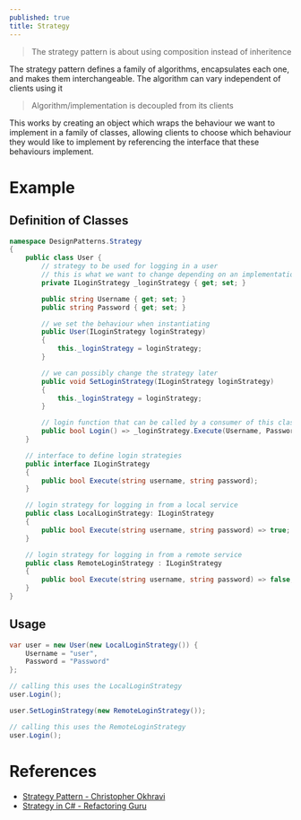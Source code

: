 ```yaml
---
published: true
title: Strategy
---
```


> The strategy pattern is about using composition instead of inheritence

The strategy pattern defines a family of algorithms, encapsulates each one, and makes them interchangeable. The algorithm can vary independent of clients using it

> Algorithm/implementation is decoupled from its clients

This works by creating an object which wraps the behaviour we want to implement in a family of classes, allowing clients to choose which behaviour they would like to implement by referencing the interface that these behaviours implement.

# Example

## Definition of Classes

```cs
namespace DesignPatterns.Strategy
{
    public class User {
        // strategy to be used for logging in a user
        // this is what we want to change depending on an implementation
        private ILoginStrategy _loginStrategy { get; set; }

        public string Username { get; set; }
        public string Password { get; set; }

        // we set the behaviour when instantiating
        public User(ILoginStrategy loginStrategy)
        {
            this._loginStrategy = loginStrategy;
        }

        // we can possibly change the strategy later
        public void SetLoginStrategy(ILoginStrategy loginStrategy)
        {
            this._loginStrategy = loginStrategy;
        }

        // login function that can be called by a consumer of this class
        public bool Login() => _loginStrategy.Execute(Username, Password);
    }

    // interface to define login strategies
    public interface ILoginStrategy
    {
        public bool Execute(string username, string password);
    }

    // login strategy for logging in from a local service
    public class LocalLoginStrategy: ILoginStrategy
    {
        public bool Execute(string username, string password) => true;
    }

    // login strategy for logging in from a remote service
    public class RemoteLoginStrategy : ILoginStrategy
    {
        public bool Execute(string username, string password) => false;
    }
}
```

## Usage

```cs
var user = new User(new LocalLoginStrategy()) {
    Username = "user",
    Password = "Password"
};

// calling this uses the LocalLoginStrategy
user.Login();

user.SetLoginStrategy(new RemoteLoginStrategy());

// calling this uses the RemoteLoginStrategy
user.Login();
```

# References

- [Strategy Pattern - Christopher Okhravi](https://www.youtube.com/watch?v=v9ejT8FO-7I&list=PLrhzvIcii6GNjpARdnO4ueTUAVR9eMBpc)
- [Strategy in C# - Refactoring Guru](https://refactoring.guru/design-patterns/strategy/csharp/example#:~:text=Strategy%20is%20a%20behavioral%20design,delegates%20it%20executing%20the%20behavior.)
